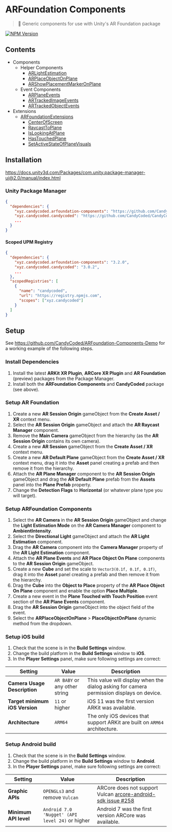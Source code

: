 # ARFoundation Components

> 📱 Generic components for use with Unity's AR Foundation package

[![NPM Version](http://img.shields.io/npm/v/xyz.candycoded.arfoundation-components.svg?style=flat)](https://www.npmjs.org/package/xyz.candycoded.arfoundation-components)

## Contents

- Components
  - Helper Components
    - [ARLightEstimation](Documentation/ARLightEstimation.md)
    - [ARPlaceObjectOnPlane](Documentation/ARPlaceObjectOnPlane.md)
    - [ARShowPlacementMarkerOnPlane](Documentation/ARShowPlacementMarkerOnPlane.md)
  - Event Components
    - [ARPlaneEvents](Documentation/ARPlaneEvents.md)
    - [ARTrackedImageEvents](Documentation/ARTrackedImageEvents.md)
    - [ARTrackedObjectEvents](Documentation/ARTrackedObjectEvents.md)
- Extensions
  - [ARFoundationExtensions](Documentation/ARFoundationExtensions.md)
    - [CenterOfScreen](Documentation/ARFoundationExtensions.md#centerofscreen)
    - [RaycastToPlane](Documentation/ARFoundationExtensions.md#raycasttoplane)
    - [IsLookingAtPlane](Documentation/ARFoundationExtensions.md#islookingatplane)
    - [HasTouchedPlane](Documentation/ARFoundationExtensions.md#hastouchedplane)
    - [SetActiveStateOfPlaneVisuals](Documentation/ARFoundationExtensions.md#setactivestateofplanevisuals)

## Installation

<https://docs.unity3d.com/Packages/com.unity.package-manager-ui@2.0/manual/index.html>

### Unity Package Manager

```json
{
  "dependencies": {
    "xyz.candycoded.arfoundation-components": "https://github.com/CandyCoded/ARFoundation-Components.git#v3.2.1",
    "xyz.candycoded.candycoded": "https://github.com/CandyCoded/CandyCoded.git#v3.0.2",
    ...
  }
}
```

#### Scoped UPM Registry

```json
{
  "dependencies": {
    "xyz.candycoded.arfoundation-components": "3.2.0",
    "xyz.candycoded.candycoded": "3.0.2",
    ...
  },
  "scopedRegistries": [
    {
      "name": "candycoded",
      "url": "https://registry.npmjs.com",
      "scopes": ["xyz.candycoded"]
    }
  ]
}
```

## Setup

See <https://github.com/CandyCoded/ARFoundation-Components-Demo> for a working example of the following steps.

### Install Dependencies

1. Install the latest **ARKit XR Plugin**, **ARCore XR Plugin** and **AR Foundation** (preview) packages from the Package Manager.
2. Install both the **ARFoundation Components** and **CandyCoded** package (see above).

### Setup AR Foundation

1. Create a new **AR Session Origin** gameObject from the **Create Asset / XR** context menu.
1. Select the **AR Session Origin** gameObject and attach the **AR Raycast Manager** component.
1. Remove the **Main Camera** gameObject from the hierarchy (as the **AR Session Origin** contains its own camera).
1. Create a new **AR Session** gameObject from the **Create Asset / XR** context menu.
1. Create a new **AR Default Plane** gameObject from the **Create Asset / XR** context menu, drag it into the **Asset** panel creating a prefab and then remove it from the hierarchy.
1. Attach the **AR Plane Manager** component to the **AR Session Origin** gameObject and drag the **AR Default Plane** prefab from the **Assets** panel into the **Plane Prefab** property.
1. Change the **Detection Flags** to **Horizontal** (or whatever plane type you will target).

### Setup ARFoundation Components

1. Select the **AR Camera** in the **AR Session Origin** gameObject and change the **Light Estimation Mode** on the **AR Camera Manager** component to **AmbientIntensity**.
1. Select the **Directional Light** gameObject and attach the **AR Light Estimation** component.
1. Drag the **AR Camera** component into the **Camera Manager** property of the **AR Light Estimation** component.
1. Attach the **AR Plane Events** and **AR Place Object On Plane** components to the **AR Session Origin** gameObject.
1. Create a new **Cube** and set the scale to `Vector3(0.1f, 0.1f, 0.1f)`, drag it into the **Asset** panel creating a prefab and then remove it from the hierarchy.
1. Drag the **Cube** into the **Object to Place** property of the **AR Place Object On Plane** component and enable the option **Place Multiple**.
1. Create a new event in the **Plane Touched with Touch Position** event section of the **AR Plane Events** component.
1. Drag the **AR Session Origin** gameObject into the object field of the event.
1. Select the **ARPlaceObjectOnPlane** > **PlaceObjectOnPlane** dynamic method from the dropdown.

### Setup iOS build

1. Check that the scene is in the **Build Settings** window.
1. Change the build platform in the **Build Settings** window to **iOS**.
1. In the **Player Settings** panel, make sure following settings are correct:

| Setting                        | Value                         | Description                                                                              |
| ------------------------------ | ----------------------------- | ---------------------------------------------------------------------------------------- |
| **Camera Usage Description**   | `AR BABY` or any other string | This value will display when the dialog asking for camera permission displays on device. |
| **Target minimum iOS Version** | `11` or higher                | iOS 11 was the first version ARKit was available.                                        |
| **Architecture**               | `ARM64`                       | The only iOS devices that support ARKit are built on `ARM64` architecture.               |

### Setup Android build

1. Check that the scene is in the **Build Settings** window.
1. Change the build platform in the **Build Settings** window to **Android**.
1. In the **Player Settings** panel, make sure following settings are correct:

| Setting               | Value                                           | Description                                                                                                                |
| --------------------- | ----------------------------------------------- | -------------------------------------------------------------------------------------------------------------------------- |
| **Graphic APIs**      | `OPENGLs3` and remove `Vulcan`                  | ARCore does not support Vulcan [arcore-android-sdk issue #258](https://github.com/google-ar/arcore-android-sdk/issues/258) |
| **Minimum API level** | `Android 7.0 'Nugget' (API level 24)` or higher | Android 7 was the first version ARCore was available.                                                                      |
